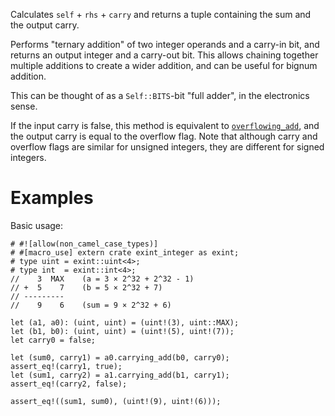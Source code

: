Calculates `self` + `rhs` + `carry` and returns a tuple containing the sum and the output carry.

Performs "ternary addition" of two integer operands and a carry-in bit, and
returns an output integer and a carry-out bit. This allows chaining together
multiple additions to create a wider addition, and can be useful for bignum
addition.

This can be thought of as a `Self::BITS`-bit "full adder", in the electronics sense.

If the input carry is false, this method is equivalent to [`overflowing_add`],
and the output carry is equal to the overflow flag. Note that although carry and
overflow flags are similar for unsigned integers, they are different for signed
integers.

[`overflowing_add`]: Self::overflowing_add

# Examples

Basic usage:

```
# #![allow(non_camel_case_types)]
# #[macro_use] extern crate exint_integer as exint;
# type uint = exint::uint<4>;
# type int  = exint::int<4>;
//    3  MAX    (a = 3 × 2^32 + 2^32 - 1)
// +  5    7    (b = 5 × 2^32 + 7)
// ---------
//    9    6    (sum = 9 × 2^32 + 6)

let (a1, a0): (uint, uint) = (uint!(3), uint::MAX);
let (b1, b0): (uint, uint) = (uint!(5), uint!(7));
let carry0 = false;

let (sum0, carry1) = a0.carrying_add(b0, carry0);
assert_eq!(carry1, true);
let (sum1, carry2) = a1.carrying_add(b1, carry1);
assert_eq!(carry2, false);

assert_eq!((sum1, sum0), (uint!(9), uint!(6)));
```

